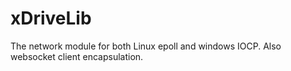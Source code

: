 # xDriveLib
The network module for both Linux epoll and windows IOCP. Also websocket client encapsulation.
